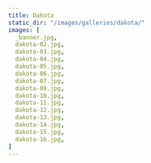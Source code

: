 ```yaml
---
title: Dakota
static_dir: "/images/galleries/dakota/"
images: [
  _banner.jpg,
  dakota-02.jpg,
  dakota-03.jpg,
  dakota-04.jpg,
  dakota-05.jpg,
  dakota-06.jpg,
  dakota-07.jpg,
  dakota-09.jpg,
  dakota-10.jpg,
  dakota-11.jpg,
  dakota-12.jpg,
  dakota-13.jpg,
  dakota-14.jpg,
  dakota-15.jpg,
  dakota-16.jpg,
]
---
```

